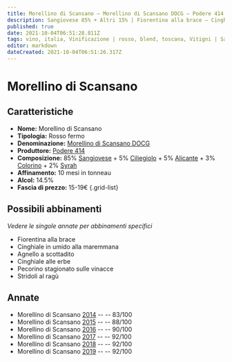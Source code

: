 ```yaml
---
title: Morellino di Scansano – Morellino di Scansano DOCG – Podere 414 – Toscana (IT) – 15-19€ – 2★-5★
description: Sangiovese 85% + Altri 15% | Fiorentina alla brace – Cinghiale alla maremmana – Agnello a scottadito – Cinghiale alle erbe – Pecorino stagionato – Stridoli al ragù
published: true
date: 2021-10-04T06:51:28.811Z
tags: vino, italia, Vinificazione | rosso, blend, toscana, Vitigni | Sangiovese, fermo, Valutazioni | 5 stelle, syrah, fiorentina alla brace, colorino, Prezzi | 15-19€, ciliegiolo, Vitigni | Alicante, cinghiale alla maremmana, Alimento | agnello, Cottura | a scottadito, cinghiale alle erbe, Alimento | formaggio, Alimento-dettagli | Pecorino stagionato, Stridoli al ragù
editor: markdown
dateCreated: 2021-10-04T06:51:26.317Z
---
```


# Morellino di Scansano

## Caratteristiche
- **Nome:** Morellino di Scansano
- **Tipologia:** Rosso fermo
- **Denominazione:** [Morellino di Scansano DOCG](/denominazioni/Italia/Toscana/DOCG/Morellino-di-Scansano) 
- **Produttore:** [Podere 414](/produttori/Italia/Toscana/Podere-414) 
- **Composizione:** 85% [Sangiovese](/vitigni/Italia/bacca-nera/sangiovese) + 5% [Ciliegiolo](/vitigni/Italia/bacca-nera/ciliegiolo) + 5% [Alicante](/vitigni/Francia/bacca-nera/alicante) + 3% [Colorino](/vitigni/Italia/bacca-nera/colorino) + 2% [Syrah](/vitigni/Francia/bacca-nera/syrah) 
- **Affinamento:** 10 mesi in tonneau
- **Alcol:** 14.5%
- **Fascia di prezzo:** 15-19€
{.grid-list}




## Possibili abbinamenti
*Vedere le singole annate per abbinamenti specifici*

- Fiorentina alla brace
- Cinghiale in umido alla maremmana
- Agnello a scottadito
- Cinghiale alle erbe
- Pecorino stagionato sulle vinacce
- Stridoli al ragù

## Annate
- Morellino di Scansano [2014](vini/Italia/Toscana/Podere-414/Morellino-di-Scansano/2014) -- <span class="star-2"></span> -- 83/100
- Morellino di Scansano [2015](vini/Italia/Toscana/Podere-414/Morellino-di-Scansano/2015) -- <span class="star-3"></span> -- 88/100
- Morellino di Scansano [2016](vini/Italia/Toscana/Podere-414/Morellino-di-Scansano/2016) -- <span class="star-4"></span> -- 90/100
- Morellino di Scansano [2017](vini/Italia/Toscana/Podere-414/Morellino-di-Scansano/2017) -- <span class="star-5"></span> -- 92/100
- Morellino di Scansano [2018](vini/Italia/Toscana/Podere-414/Morellino-di-Scansano/2018) -- <span class="star-5"></span> -- 92/100
- Morellino di Scansano [2019](vini/Italia/Toscana/Podere-414/Morellino-di-Scansano/2019) -- <span class="star-5"></span> -- 92/100

